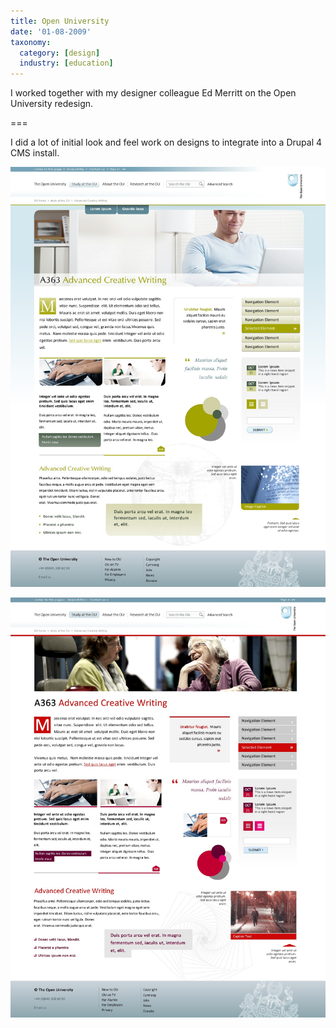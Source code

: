 ```yaml
---
title: Open University
date: '01-08-2009'
taxonomy:
  category: [design]
  industry: [education]
---
```


I worked together with my designer colleague Ed Merritt on the Open University redesign.

===

I did a lot of initial look and feel work on designs to integrate into a Drupal 4 CMS install.

![Open University Mockup Design](mockup-soft.jpg)

![Open University Mockup Design](mockup-hard.jpg)